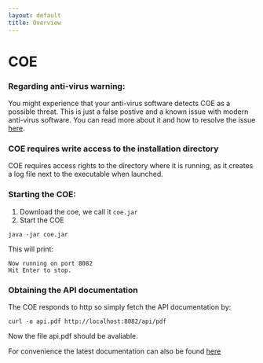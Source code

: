 ```yaml
---
layout: default
title: Overview
---
```





# COE

### Regarding anti-virus warning:

You might experience that your anti-virus software detects COE as a possible
threat. This is just a false postive and a known issue with modern anti-virus
software. You can read more about it and how to resolve the issue
[here](http://overture.au.dk/into-cps/site/simulation/antivirus.html).


### COE requires write access to the installation directory

COE requires access rights to the directory where it is running, as it creates a log file next to the executable when launched.

### Starting the COE:

1. Download the coe, we call it `coe.jar`
2. Start the COE

```
java -jar coe.jar
```

This will print:

```
Now running on port 8082
Hit Enter to stop.
```

### Obtaining the API documentation

The COE responds to http so simply fetch the API documentation by:

```
curl -o api.pdf http://localhost:8082/api/pdf
```

Now the file api.pdf should be avaliable.

For convenience the latest documentation can also be found [here](coe-api.pdf)


